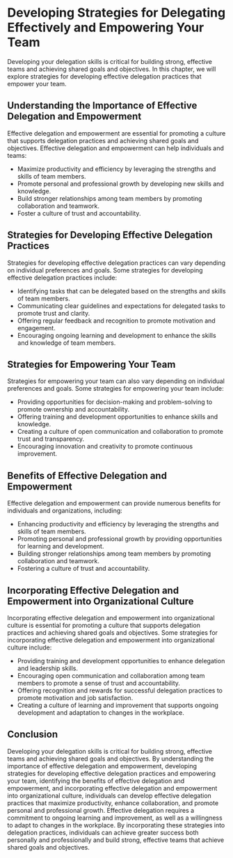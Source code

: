 Developing Strategies for Delegating Effectively and Empowering Your Team
=======================================================================================================================

Developing your delegation skills is critical for building strong, effective teams and achieving shared goals and objectives. In this chapter, we will explore strategies for developing effective delegation practices that empower your team.

Understanding the Importance of Effective Delegation and Empowerment
--------------------------------------------------------------------

Effective delegation and empowerment are essential for promoting a culture that supports delegation practices and achieving shared goals and objectives. Effective delegation and empowerment can help individuals and teams:

* Maximize productivity and efficiency by leveraging the strengths and skills of team members.
* Promote personal and professional growth by developing new skills and knowledge.
* Build stronger relationships among team members by promoting collaboration and teamwork.
* Foster a culture of trust and accountability.

Strategies for Developing Effective Delegation Practices
--------------------------------------------------------

Strategies for developing effective delegation practices can vary depending on individual preferences and goals. Some strategies for developing effective delegation practices include:

* Identifying tasks that can be delegated based on the strengths and skills of team members.
* Communicating clear guidelines and expectations for delegated tasks to promote trust and clarity.
* Offering regular feedback and recognition to promote motivation and engagement.
* Encouraging ongoing learning and development to enhance the skills and knowledge of team members.

Strategies for Empowering Your Team
-----------------------------------

Strategies for empowering your team can also vary depending on individual preferences and goals. Some strategies for empowering your team include:

* Providing opportunities for decision-making and problem-solving to promote ownership and accountability.
* Offering training and development opportunities to enhance skills and knowledge.
* Creating a culture of open communication and collaboration to promote trust and transparency.
* Encouraging innovation and creativity to promote continuous improvement.

Benefits of Effective Delegation and Empowerment
------------------------------------------------

Effective delegation and empowerment can provide numerous benefits for individuals and organizations, including:

* Enhancing productivity and efficiency by leveraging the strengths and skills of team members.
* Promoting personal and professional growth by providing opportunities for learning and development.
* Building stronger relationships among team members by promoting collaboration and teamwork.
* Fostering a culture of trust and accountability.

Incorporating Effective Delegation and Empowerment into Organizational Culture
------------------------------------------------------------------------------

Incorporating effective delegation and empowerment into organizational culture is essential for promoting a culture that supports delegation practices and achieving shared goals and objectives. Some strategies for incorporating effective delegation and empowerment into organizational culture include:

* Providing training and development opportunities to enhance delegation and leadership skills.
* Encouraging open communication and collaboration among team members to promote a sense of trust and accountability.
* Offering recognition and rewards for successful delegation practices to promote motivation and job satisfaction.
* Creating a culture of learning and improvement that supports ongoing development and adaptation to changes in the workplace.

Conclusion
----------

Developing your delegation skills is critical for building strong, effective teams and achieving shared goals and objectives. By understanding the importance of effective delegation and empowerment, developing strategies for developing effective delegation practices and empowering your team, identifying the benefits of effective delegation and empowerment, and incorporating effective delegation and empowerment into organizational culture, individuals can develop effective delegation practices that maximize productivity, enhance collaboration, and promote personal and professional growth. Effective delegation requires a commitment to ongoing learning and improvement, as well as a willingness to adapt to changes in the workplace. By incorporating these strategies into delegation practices, individuals can achieve greater success both personally and professionally and build strong, effective teams that achieve shared goals and objectives.
